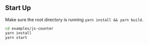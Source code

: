 ## Start Up

Make sure the root directory is running `yarn install && yarn build`.

```bash
cd examples/js-counter
yarn install
yarn start
```
